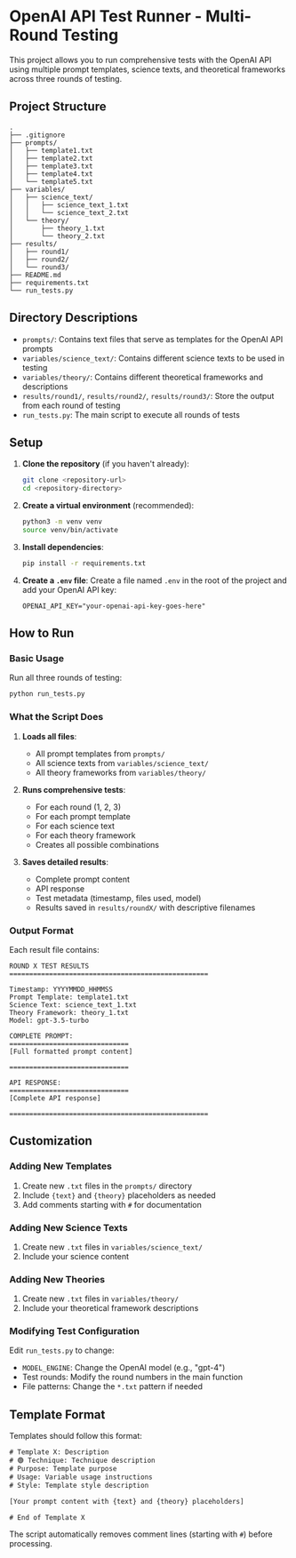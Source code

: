 # OpenAI API Test Runner - Multi-Round Testing

This project allows you to run comprehensive tests with the OpenAI API using multiple prompt templates, science texts, and theoretical frameworks across three rounds of testing.

## Project Structure

```
.
├── .gitignore
├── prompts/
│   ├── template1.txt
│   ├── template2.txt
│   ├── template3.txt
│   ├── template4.txt
│   └── template5.txt
├── variables/
│   ├── science_text/
│   │   ├── science_text_1.txt
│   │   └── science_text_2.txt
│   └── theory/
│       ├── theory_1.txt
│       └── theory_2.txt
├── results/
│   ├── round1/
│   ├── round2/
│   └── round3/
├── README.md
├── requirements.txt
└── run_tests.py
```

## Directory Descriptions

- `prompts/`: Contains text files that serve as templates for the OpenAI API prompts
- `variables/science_text/`: Contains different science texts to be used in testing
- `variables/theory/`: Contains different theoretical frameworks and descriptions
- `results/round1/`, `results/round2/`, `results/round3/`: Store the output from each round of testing
- `run_tests.py`: The main script to execute all rounds of tests

## Setup

1. **Clone the repository** (if you haven't already):
    ```bash
    git clone <repository-url>
    cd <repository-directory>
    ```

2. **Create a virtual environment** (recommended):
    ```bash
    python3 -m venv venv
    source venv/bin/activate
    ```

3. **Install dependencies**:
    ```bash
    pip install -r requirements.txt
    ```

4. **Create a `.env` file**:
    Create a file named `.env` in the root of the project and add your OpenAI API key:
    ```
    OPENAI_API_KEY="your-openai-api-key-goes-here"
    ```

## How to Run

### Basic Usage
Run all three rounds of testing:
```bash
python run_tests.py
```

### What the Script Does

1. **Loads all files**: 
   - All prompt templates from `prompts/`
   - All science texts from `variables/science_text/`
   - All theory frameworks from `variables/theory/`

2. **Runs comprehensive tests**:
   - For each round (1, 2, 3)
   - For each prompt template
   - For each science text
   - For each theory framework
   - Creates all possible combinations

3. **Saves detailed results**:
   - Complete prompt content
   - API response
   - Test metadata (timestamp, files used, model)
   - Results saved in `results/roundX/` with descriptive filenames

### Output Format

Each result file contains:
```
ROUND X TEST RESULTS
==================================================

Timestamp: YYYYMMDD_HHMMSS
Prompt Template: template1.txt
Science Text: science_text_1.txt
Theory Framework: theory_1.txt
Model: gpt-3.5-turbo

COMPLETE PROMPT:
==============================
[Full formatted prompt content]

==============================

API RESPONSE:
==============================
[Complete API response]

==================================================
```

## Customization

### Adding New Templates
1. Create new `.txt` files in the `prompts/` directory
2. Include `{text}` and `{theory}` placeholders as needed
3. Add comments starting with `#` for documentation

### Adding New Science Texts
1. Create new `.txt` files in `variables/science_text/`
2. Include your science content

### Adding New Theories
1. Create new `.txt` files in `variables/theory/`
2. Include your theoretical framework descriptions

### Modifying Test Configuration
Edit `run_tests.py` to change:
- `MODEL_ENGINE`: Change the OpenAI model (e.g., "gpt-4")
- Test rounds: Modify the round numbers in the main function
- File patterns: Change the `*.txt` pattern if needed

## Template Format

Templates should follow this format:
```txt
# Template X: Description
# 🟢 Technique: Technique description
# Purpose: Template purpose
# Usage: Variable usage instructions
# Style: Template style description

[Your prompt content with {text} and {theory} placeholders]

# End of Template X
```

The script automatically removes comment lines (starting with `#`) before processing. 